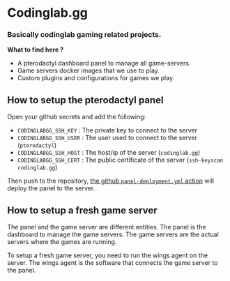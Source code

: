 # Codinglab.gg

### Basically codinglab gaming related projects.

**What to find here ?**

- A pterodactyl dashboard panel to manage all game-servers.
- Game servers docker images that we use to play.
- Custom plugins and configurations for games we play.

## How to setup the pterodactyl panel

Open your github secrets and add the following:

- `CODINGLABGG_SSH_KEY` : The private key to connect to the server
- `CODINGLABGG_SSH_USER` : The user used to connect to the server (`pterodactyl`)
- `CODINGLABGG_SSH_HOST` : The host/ip of the server (`codinglab.gg`)
- `CODINGLABGG_SSH_CERT` : The public certificate of the server (`ssh-keyscan codinglab.gg`)

Then push to the repository, [the github `panel-deployment.yml` action](./.github/workflows/panel-deployment.yml) will deploy the panel to the server.

## How to setup a fresh game server

The panel and the game server are different entities. The panel is the dashboard to manage the game servers. The game servers are the actual servers where the games are running.

To setup a fresh game server, you need to run the wings agent on the server. The wings agent is the software that connects the game server to the panel.
